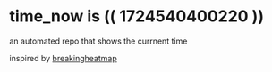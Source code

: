# time_now is (( 1724540400220 ))

an automated repo that shows the currnent time

inspired by [breakingheatmap](https://github.com/breakingheatmap/breakingheatmap)